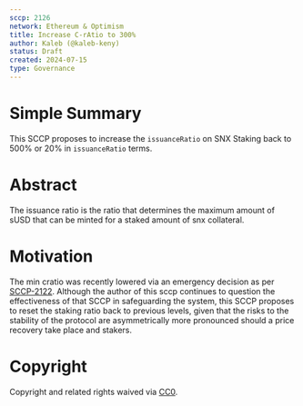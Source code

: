 ```yaml
---
sccp: 2126
network: Ethereum & Optimism
title: Increase C-rAtio to 300%
author: Kaleb (@kaleb-keny)
status: Draft
created: 2024-07-15
type: Governance
---
```


# Simple Summary

This SCCP proposes to increase the `issuanceRatio` on SNX Staking back to 500% or 20% in `issuanceRatio` terms.

# Abstract

The issuance ratio is the ratio that determines the maximum amount of sUSD that can be minted for a staked amount of snx collateral.


# Motivation

The min cratio was recently lowered via an emergency decision as per [SCCP-2122](https://sips.synthetix.io/sccp/sccp-2122/). Although the author of this sccp continues to question the effectiveness of that SCCP in safeguarding the system, this SCCP proposes to reset the staking ratio back to previous levels, given that the risks to the stability of the protocol are asymmetrically more pronounced should a price recovery take place and stakers. 

# Copyright

Copyright and related rights waived via [CC0](https://creativecommons.org/publicdomain/zero/1.0/).


